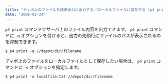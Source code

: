 ```yaml
---
title: "ディポ上のファイルを標準出力に出力する／ローカルファイルに保存する (p4 print)"
date: "2006-03-24"
---
```


`p4 print` コマンドでサーバ上のファイル内容を出力できます。
`p4 print` コマンドに `-q` オプションを付けると、出力の先頭行にファイルのパスが表示されるのを抑制できます。

```
$ p4 print -q //depot/dir/filename
```

ディポ上のファイルをローカルファイルとして保存したい場合は、
`p4 print` コマンドに `-o` オプションを指定します。

```
$ p4 print -o localfile.txt //depot/dir/filename
```

